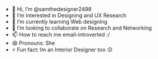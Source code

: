 - 👋 Hi, I’m @samthedesigner2498
- 👀 I’m interested in Designing and UX Research
- 🌱 I’m currently learning Web designing
- 💞️ I’m looking to collaborate on Research and Networking
- 📫 How to reach me email-introverted :/
- 😄 Pronouns: She
- ⚡ Fun fact: Im an Interior Designer too :D

<!---
samthedesigner2498/samthedesigner2498 is a ✨ special ✨ repository because its `README.md` (this file) appears on your GitHub profile.
You can click the Preview link to take a look at your changes.
--->
